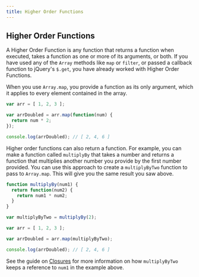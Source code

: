 ```yaml
---
title: Higher Order Functions
---
```

## Higher Order Functions

A Higher Order Function is any function that returns a function when executed, takes a function as one or more of its arguments, or both. If you have used any of the `Array` methods like `map` or `filter`, or passed a callback function to jQuery's `$.get`, you have already worked with Higher Order Functions.

When you use `Array.map`, you provide a function as its only argument, which it applies to every element contained in the array.

```javascript
var arr = [ 1, 2, 3 ];

var arrDoubled = arr.map(function(num) {
  return num * 2;
});

console.log(arrDoubled); // [ 2, 4, 6 ]
```

Higher order functions can also return a function. For example, you can make a function called `multiplyBy` that takes a number and returns a function that multiplies another number you provide by the first number provided. You can use this approach to create a `multiplyByTwo` function to pass to `Array.map`. This will give you the same result you saw above.

```javascript
function multiplyBy(num1) {
  return function(num2) {
    return num1 * num2;
  }
}

var multiplyByTwo = multiplyBy(2);

var arr = [ 1, 2, 3 ];

var arrDoubled = arr.map(multiplyByTwo);

console.log(arrDoubled); // [ 2, 4, 6 ]
```

See the guide on <a href='https://guide.freecodecamp.org/javascript/closures' target='_blank' rel='nofollow'>Closures</a> for more information on how `multiplyByTwo` keeps a reference to `num1` in the example above.
